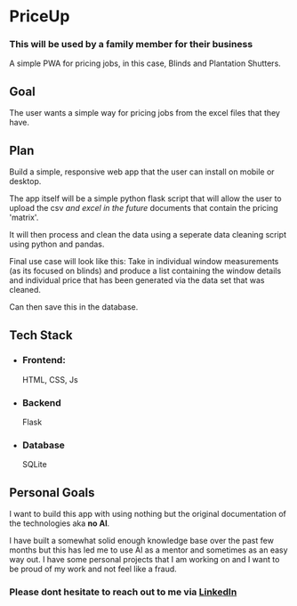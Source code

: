 [linked_in]: www.linkedin.com/in/cnochursaunders

# PriceUp

### This will be used by a family member for their business

A simple PWA for pricing jobs, in this case, Blinds and Plantation Shutters.
    
## Goal

The user wants a simple way for pricing jobs from the excel files that they have. 


## Plan

Build a simple, responsive web app that the user can install on mobile or desktop.


The app itself will be a simple python flask script that will allow the user to upload the csv *and excel in the future* documents that contain the pricing 'matrix'.

It will then process and clean the data using a seperate data cleaning script using python and pandas.

Final use case will look like this: Take in individual window measurements (as its focused on blinds) and produce a list containing the window details and individual price that has been generated via the data set that was cleaned.

Can then save this in the database.


## Tech Stack

- ### Frontend: 
    HTML, CSS, Js
- ### Backend
    Flask
- ### Database
    SQLite


## Personal Goals

I want to build this app with using nothing but the original documentation of the technologies aka **no AI**. 

I have built a somewhat solid enough knowledge base over the past few months but this has led me to use AI as a mentor and sometimes as an easy way out. I have some personal projects that I am working on and I want to be proud of my work and not feel like a fraud.


### Please dont hesitate to reach out to me via [LinkedIn](linked_in)